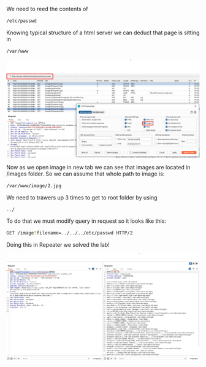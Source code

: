 We need to reed the contents of 

```bash
/etc/passwd
```

Knowing typical structure of a html server we can deduct that page is sitting in

```bash
/var/www
```

![burp filter images](../../../assets/port_swigger/file_path_traversal_simple_case/burp_filter_images.png)

Now as we open image in new tab we can see that images are located in 
/images folder. So we can assume that whole path to image is:

```bash
/var/www/image/2.jpg
```

We need to trawers up 3 times to get to root folder by using

```bash
../
```

To do that we must modify query in request so it looks like this:

```bash
GET /image?filename=../../../etc/passwd HTTP/2
```

Doing this in Repeater we solved the lab!

![solved](../../../assets/port_swigger/file_path_traversal_simple_case/solved.png)
